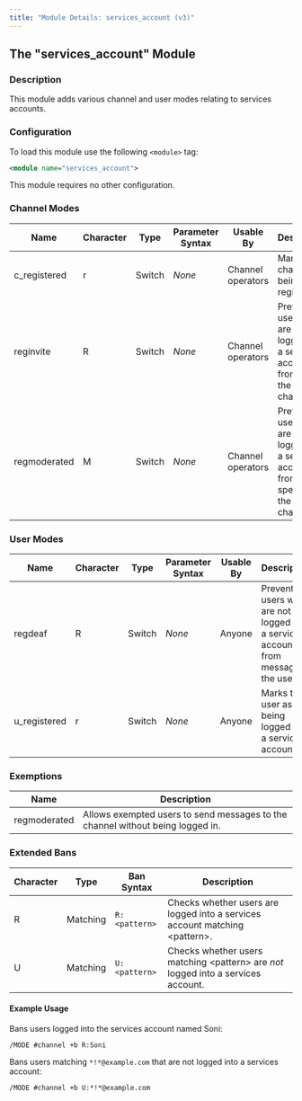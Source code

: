 ```yaml
---
title: "Module Details: services_account (v3)"
---
```


## The "services_account" Module

### Description

This module adds various channel and user modes relating to services accounts.

### Configuration

To load this module use the following `<module>` tag:

```xml
<module name="services_account">
```

This module requires no other configuration.

### Channel Modes

Name         | Character | Type   | Parameter Syntax | Usable By         | Description
------------ | --------- | ------ | ---------------- | ----------------- | -----------
c_registered | r         | Switch | *None*           | Channel operators | Marks the channel as being registered.
reginvite    | R         | Switch | *None*           | Channel operators | Prevents users who are not logged into a services account from joining the channel.
regmoderated | M         | Switch | *None*           | Channel operators | Prevents users who are not logged into a services account from speaking in the channel.

### User Modes

Name         | Character | Type   | Parameter Syntax | Usable By | Description
------------ | --------- | ------ | ---------------- | --------- | -----------
regdeaf      | R         | Switch | *None*           | Anyone    | Prevents users who are not logged into a services account from messaging the user.
u_registered | r         | Switch | *None*           | Anyone    | Marks the user as being logged into a services account.

### Exemptions

Name         | Description
------------ | -----------
regmoderated | Allows exempted users to send messages to the channel without being logged in.

### Extended Bans

Character | Type     | Ban Syntax    | Description
--------- | -------- | ------------- | -----------
R         | Matching | `R:<pattern>` | Checks whether users are logged into a services account matching &lt;pattern&gt;.
U         | Matching | `U:<pattern>` | Checks whether users matching &lt;pattern&gt; are *not* logged into a services account.

#### Example Usage

Bans users logged into the services account named Soni:

```plaintext
/MODE #channel +b R:Soni
```

Bans users matching `*!*@example.com` that are not logged into a services account:

```plaintext
/MODE #channel +b U:*!*@example.com
```
